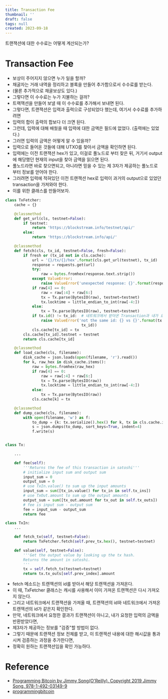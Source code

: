 ```yaml
---
title: Transaction Fee
thumbnail: ''
draft: false
tags: null
created: 2023-09-18
---
```


트랜잭션에 대한 수수료는 어떻게 계산되는가?

# Transaction Fee

* 보상이 주어지지 않으면 누가 일을 할까?
* 채굴자는 거래 내역을 정리하고 블록을 만들어 추가함으로서 수수료를 받는다.
* (물론 추가적으로 채굴보상도 있다.)
* 그렇다면 이 수수료는 누가 지불하는 걸까? 
* 트랙잭션을 만들어 보낼 때 이 수수료를 추가해서 보내면 된다.
* 그렇다면, 트랜잭션은 입력과 출력으로 구성되었다 했는데, 여기서 수수료를 추가하려면
* 입력의 합이 출력의 합보다 더 크면 된다.
* 그런데, 입력에 대해 배웠을 때 입력에 대한 금액은 필드에 없었다. (출력에는 있었다.)
* 그러면 입력의 금액은 어떻게 알 수 있을까?
* 입력으로 들어온 것들에 대해 UTXO를 찾아서 금액을 확인하면 된다.
* 입력에는 이전 트랜잭션 hex가 있고, 이걸로 풀노드로 부터 찾은 뒤, 거기서 output에 해당했던 현재의 input을 찾아 금액을 읽으면 된다.
* 풀노드라면 바로 찾으면되고, 아니라면 믿을 수 있는 제 3자가 제공하는 풀노드로 부터 정보를 얻어야 한다.
* 그러려면 입력에 적혀있던 이전 트랜잭션 hex로 입력이 과거의 output으로 있었던 transaction을 가져와야 한다.
* 이를 위한 클래스를 만들어보자.

````python
class TxFetcher:
    cache = {}

    @classmethod
    def get_url(cls, testnet=False):
        if testnet:
            return 'https://blockstream.info/testnet/api/'
        else:
            return 'https://blockstream.info/api/'

    @classmethod
    def fetch(cls, tx_id, testnet=False, fresh=False):
        if fresh or (tx_id not in cls.cache):
            url = '{}/tx/{}/hex'.format(cls.get_url(testnet), tx_id)
            response = requests.get(url)
            try:
                raw = bytes.fromhex(response.text.strip())
            except ValueError:
                raise ValueError('unexpected response: {}'.format(response.text))
            if raw[4] == 0:
                raw = raw[:4] + raw[6:]
                tx = Tx.parse(BytesIO(raw), testnet=testnet)
                tx.locktime = little_endian_to_int(raw[-4:])
            else:
                tx = Tx.parse(BytesIO(raw), testnet=testnet)
            if tx.id() != tx_id:  # 네트워크에서 받아온 Transaction과 내가 요청한 Transaction을 비교
                raise ValueError('not the same id: {} vs {}'.format(tx.id(), 
                                  tx_id))
            cls.cache[tx_id] = tx
        cls.cache[tx_id].testnet = testnet
        return cls.cache[tx_id]

    @classmethod
    def load_cache(cls, filename):
        disk_cache = json.loads(open(filename, 'r').read())
        for k, raw_hex in disk_cache.items():
            raw = bytes.fromhex(raw_hex)
            if raw[4] == 0:
                raw = raw[:4] + raw[6:]
                tx = Tx.parse(BytesIO(raw))
                tx.locktime = little_endian_to_int(raw[-4:])
            else:
                tx = Tx.parse(BytesIO(raw))
            cls.cache[k] = tx

    @classmethod
    def dump_cache(cls, filename):
        with open(filename, 'w') as f:
            to_dump = {k: tx.serialize().hex() for k, tx in cls.cache.items()}
            s = json.dumps(to_dump, sort_keys=True, indent=4)
            f.write(s)
````

````python

class Tx:

    ...

    def fee(self):
        '''Returns the fee of this transaction in satoshi'''
        # initialize input sum and output sum
        input_sum = 0
        output_sum = 0
        # use TxIn.value() to sum up the input amounts
        input_sum = sum([tx_in.value() for tx_in in self.tx_ins])
        # use TxOut.amount to sum up the output amounts
        output_sum = sum([tx_out.amount for tx_out in self.tx_outs])
        # fee is input sum - output sum
        fee = input_sum - output_sum
        return fee
````

````python
class TxIn:
    ...

    def fetch_tx(self, testnet=False):
        return TxFetcher.fetch(self.prev_tx.hex(), testnet=testnet)

    def value(self, testnet=False):
        '''Get the output value by looking up the tx hash.
        Returns the amount in satoshi.
        '''
        tx = self.fetch_tx(testnet=testnet)
        return tx.tx_outs[self.prev_index].amount

````

* fetch 메소드는 트랜잭션의 id를 받아서 해당 트랜잭션을 가져온다.
* 이 때, TxFetcher 클래스는 캐시를 사용해서 이미 가져온 트랜잭션은 다시 가져오지 않는다.
* 그리고 네트워크에서 트랜잭션을 가져올 때, 트랜잭션의 id와 네트워크에서 가져온 트랜잭션의 id가 같은지 확인한다.
* 만약, 네트워크에서 요청한 결과가 트랜잭션이 아니고, 내가 요청한 입력의 금액을 반환받았다면, 
* 제3자가 제공하는 정보를 "검증"할 방법이 없다.
* 그렇기 때문에 트랜잭션 정보 전체를 받고, 이 트랜잭션 내용에 대한 해시값을 통과시켜 검증하는 과정을 추가한다면,
* 정확히 원하는 트랜잭션임을 확인 가능하다.

# Reference

* [Programming Bitcoin by Jimmy Song(O'Reilly). Copyright 2019 Jimmy Song, 978-1-492-03149-9](https://product.kyobobook.co.kr/detail/S000001810191?LINK=NVB&NaPm=ct%3Dlco3jtn4%7Cci%3Dbf430ef307d43aa5d2aed075a40675b99aea5dd1%7Ctr%3Dboksl1%7Csn%3D5342564%7Chk%3D30b6603d08172940787f2adaf8fa881b7ca80517)
* [programmingbitcoin](https://github.com/jimmysong/programmingbitcoin)
